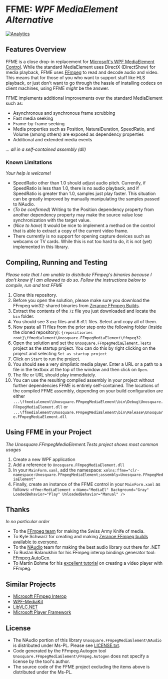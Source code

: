 # FFME: *WPF MediaElement Alternative*
[![Analytics](https://ga-beacon.appspot.com/UA-8535255-2/unosquare/ffmediaelement/)](https://github.com/igrigorik/ga-beacon)

## Features Overview
FFME is a close drop-in replacement for <a href="https://msdn.microsoft.com/en-us/library/system.windows.controls.mediaelement(v=vs.110).aspx">Microsoft's WPF MediaElement Control</a>. While the standard MediaElement uses DirectX (DirectShow) for media playback, FFME uses <a href="http://ffmpeg.org/">FFmpeg</a> to read and decode audio and video. This means that for those of you who want to support stuff like HLS playback, or just don't want to go through the hassle of installing codecs on client machines, using FFME *might* be the answer. 

FFME implements additional improvements over the standard MediaElement such as:
- Asynchronous and synchronous frame scrubbing
- Fast media seeking
- Frame-by-frame seeking
- Media properties such as Position, NaturalDuration, SpeedRatio, and Volume (among others) are exposed as dependency properties
- Additional and extended media events 

*... all in a self-contained assembly (dll)*

### Known Limitations
*Your help is welcome!*

- SpeedRatio other than 1.0 should adjust audio pitch. Currently, if SpeedRatio is less than 1.0, there is no audio playback, and if SpeedRatio is greater than 1.0, samples just play faster. This situation can be greatly improved by manually manipulating the samples passed to NAudio.
- (*To be confirmed*) Writing to the Position dependency property from another dependency property may make the source value lose synchronization with the target value.
- (*Nice to have*) It would be nice to implement a method on the control that is able to extract a copy of the current video frame.
- There currently is no support for opening capture devices such as webcams or TV cards. While this is not too hard to do, it is not (yet) implemented in this library.

## Compiling, Running and Testing
*Please note that I am unable to distribute FFmpeg's binaries because I don't know if I am allowed to do so. Follow the instructions below to compile, run and test FFME*

1. Clone this repository.
2. Before you open the solution, please make sure you download the FFmpeg win32-shared binaries from <a href="http://ffmpeg.zeranoe.com/builds/win32/shared/ffmpeg-2.8.2-win32-shared.7z">Zeranoe FFmpeg Builds</a>.
3. Extract the contents of the <code>7z</code> file you just downloaded and locate the <code>bin</code> folder.
4. You should see 3 <code>exe</code> files and 8 <code>dll</code> files. Select and copy all of them.
5. Now paste all 11 files from the prior step onto the following folder (inside the cloned repository): <code>{repositiories root}\ffmedialement\Unosquare.FFmpegMediaElement\ffmpeg32</code>.
6. Open the solution and set the <code>Unosquare.FFmpegMediaElement.Tests</code> project as the startup project. You can do this by right clicking on the project and selecting <code>Set as startup project</code>
7. Click on <code>Start</code> to run the project.
8. You should see a very simplistic media player. Enter a URL or a path to a file in the textbox at the top of the window and then click on <code>Open</code>.
9. The file or URL should play immediately.
10. You can use the resulting compiled assembly in your project without further dependencies FFME is entirely self-contained. The locations of the compiled FFME assembly, depending on your build configuration are either <code>...\ffmedialement\Unosquare.FFmpegMediaElement\bin\Debug\Unosquare.FFmpegMediaElement.dll</code> or <code>...\ffmedialement\Unosquare.FFmpegMediaElement\bin\Release\Unosquare.FFmpegMediaElement.dll</code>

## Using FFME in your Project
*The Unosquare.FFmpegMediaElement.Tests project shows most common usages*

1. Create a new WPF application
2. Add a reference to <code>Unosquare.FFmpegMediaElement.dll</code>
3. In your <code>MainForm.xaml</code>, add the namespace: <code>xmlns:ffme="clr-namespace:Unosquare.FFmpegMediaElement;assembly=Unosquare.FFmpegMediaElement"</code>
4. Finally, create an instance of the FFME control in your <code>MainForm.xaml</code> as follows: `<ffme:MediaElement x:Name="MediaEl" Background="Gray" LoadedBehavior="Play" UnloadedBehavior="Manual" />`

## Thanks
*In no particular order*

- To the <a href="http://ffmpeg.org/">FFmpeg team</a> for making the Swiss Army Knife of media.
- To Kyle Schwarz for creating and making <a href="http://ffmpeg.zeranoe.com/builds/">Zeranoe FFmpeg builds available to everyone</a>.
- To the <a href="https://github.com/naudio/NAudio">NAudio</a> team for making the best audio library out there for .NET
- To Ruslan Balanukhin for his FFmpeg interop bindings generator tool: <a href="https://github.com/Ruslan-B/FFmpeg.AutoGen">FFmpeg.AutoGen</a>.
- To Martin Bohme for his <a href="http://dranger.com/ffmpeg/">excellent tutorial</a> on creating a video player with FFmpeg.

## Similar Projects
- <a href="https://github.com/Microsoft/FFmpegInterop">Microsoft FFmpeg Interop</a>
- <a href="https://github.com/Sascha-L/WPF-MediaKit">WPF-MediaKit</a>
- <a href="https://libvlcnet.codeplex.com/">LibVLC.NET</a>
- <a href="http://playerframework.codeplex.com/">Microsoft Player Framework</a>

## License
- The NAudio portion of this library <code>Unosquare.FFmpegMediaElement\NAudio</code> is distributed under Ms-PL. Please see <a href="https://github.com/unosquare/ffmedialement/blob/master/Unosquare.FFmpegMediaElement/NAudio/LICENSE.txt">LICENSE.txt</a>.
- Code generated by the FFmpeg.Autogen tool <code>Unosquare.FFmpegMediaElement\FFmpeg.Autogen</code> does not specify a license by the tool's author.
- The source code of the FFME project excluding the items above is distributed under the Ms-PL.
